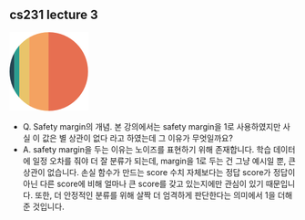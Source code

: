 ## cs231 lecture 3

![img_3.png](img_3.png)

- Q. Safety margin의 개념. 본 강의에서는 safety margin을 1로 사용하였지만 사실 이 값은 별 상관이 없다 라고 하였는데 그 이유가 무엇일까요?
- A. safety margin을 두는 이유는 노이즈를 표현하기 위해 존재합니다. 학습 데이터에 일정 오차를 줘야 더 잘 분류가 되는데, margin을 1로 두는 건 그냥 예시일 뿐, 큰 상관이 없습니다. 손실 함수가 만드는 score 수치 자체보다는 정답 score가 정답이 아닌 다른 score에 비해 얼마나 큰 score를 갖고 있는지에만 관심이 있기 때문입니다. 또한, 더 안정적인 분류를 위해 살짝 더 엄격하게 판단한다는 의미에서 1을 더해준 것입니다. 